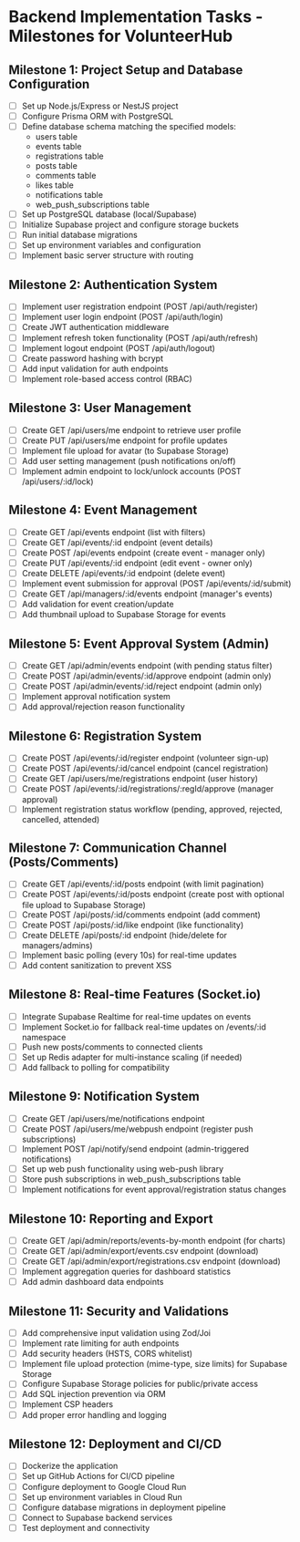 # Backend Implementation Tasks - Milestones for VolunteerHub

## Milestone 1: Project Setup and Database Configuration

- [ ] Set up Node.js/Express or NestJS project
- [ ] Configure Prisma ORM with PostgreSQL
- [ ] Define database schema matching the specified models:
  - users table
  - events table
  - registrations table
  - posts table
  - comments table
  - likes table
  - notifications table
  - web_push_subscriptions table
- [ ] Set up PostgreSQL database (local/Supabase)
- [ ] Initialize Supabase project and configure storage buckets
- [ ] Run initial database migrations
- [ ] Set up environment variables and configuration
- [ ] Implement basic server structure with routing

## Milestone 2: Authentication System

- [ ] Implement user registration endpoint (POST /api/auth/register)
- [ ] Implement user login endpoint (POST /api/auth/login)
- [ ] Create JWT authentication middleware
- [ ] Implement refresh token functionality (POST /api/auth/refresh)
- [ ] Implement logout endpoint (POST /api/auth/logout)
- [ ] Create password hashing with bcrypt
- [ ] Add input validation for auth endpoints
- [ ] Implement role-based access control (RBAC)

## Milestone 3: User Management

- [ ] Create GET /api/users/me endpoint to retrieve user profile
- [ ] Create PUT /api/users/me endpoint for profile updates
- [ ] Implement file upload for avatar (to Supabase Storage)
- [ ] Add user setting management (push notifications on/off)
- [ ] Implement admin endpoint to lock/unlock accounts (POST /api/users/:id/lock)

## Milestone 4: Event Management

- [ ] Create GET /api/events endpoint (list with filters)
- [ ] Create GET /api/events/:id endpoint (event details)
- [ ] Create POST /api/events endpoint (create event - manager only)
- [ ] Create PUT /api/events/:id endpoint (edit event - owner only)
- [ ] Create DELETE /api/events/:id endpoint (delete event)
- [ ] Implement event submission for approval (POST /api/events/:id/submit)
- [ ] Create GET /api/managers/:id/events endpoint (manager's events)
- [ ] Add validation for event creation/update
- [ ] Add thumbnail upload to Supabase Storage for events

## Milestone 5: Event Approval System (Admin)

- [ ] Create GET /api/admin/events endpoint (with pending status filter)
- [ ] Create POST /api/admin/events/:id/approve endpoint (admin only)
- [ ] Create POST /api/admin/events/:id/reject endpoint (admin only)
- [ ] Implement approval notification system
- [ ] Add approval/rejection reason functionality

## Milestone 6: Registration System

- [ ] Create POST /api/events/:id/register endpoint (volunteer sign-up)
- [ ] Create POST /api/events/:id/cancel endpoint (cancel registration)
- [ ] Create GET /api/users/me/registrations endpoint (user history)
- [ ] Create POST /api/events/:id/registrations/:regId/approve (manager approval)
- [ ] Implement registration status workflow (pending, approved, rejected, cancelled, attended)

## Milestone 7: Communication Channel (Posts/Comments)

- [ ] Create GET /api/events/:id/posts endpoint (with limit pagination)
- [ ] Create POST /api/events/:id/posts endpoint (create post with optional file upload to Supabase Storage)
- [ ] Create POST /api/posts/:id/comments endpoint (add comment)
- [ ] Create POST /api/posts/:id/like endpoint (like functionality)
- [ ] Create DELETE /api/posts/:id endpoint (hide/delete for managers/admins)
- [ ] Implement basic polling (every 10s) for real-time updates
- [ ] Add content sanitization to prevent XSS

## Milestone 8: Real-time Features (Socket.io)

- [ ] Integrate Supabase Realtime for real-time updates on events
- [ ] Implement Socket.io for fallback real-time updates on /events/:id namespace
- [ ] Push new posts/comments to connected clients
- [ ] Set up Redis adapter for multi-instance scaling (if needed)
- [ ] Add fallback to polling for compatibility

## Milestone 9: Notification System

- [ ] Create GET /api/users/me/notifications endpoint
- [ ] Create POST /api/users/me/webpush endpoint (register push subscriptions)
- [ ] Implement POST /api/notify/send endpoint (admin-triggered notifications)
- [ ] Set up web push functionality using web-push library
- [ ] Store push subscriptions in web_push_subscriptions table
- [ ] Implement notifications for event approval/registration status changes

## Milestone 10: Reporting and Export

- [ ] Create GET /api/admin/reports/events-by-month endpoint (for charts)
- [ ] Create GET /api/admin/export/events.csv endpoint (download)
- [ ] Create GET /api/admin/export/registrations.csv endpoint (download)
- [ ] Implement aggregation queries for dashboard statistics
- [ ] Add admin dashboard data endpoints

## Milestone 11: Security and Validations

- [ ] Add comprehensive input validation using Zod/Joi
- [ ] Implement rate limiting for auth endpoints
- [ ] Add security headers (HSTS, CORS whitelist)
- [ ] Implement file upload protection (mime-type, size limits) for Supabase Storage
- [ ] Configure Supabase Storage policies for public/private access
- [ ] Add SQL injection prevention via ORM
- [ ] Implement CSP headers
- [ ] Add proper error handling and logging

## Milestone 12: Deployment and CI/CD

- [ ] Dockerize the application
- [ ] Set up GitHub Actions for CI/CD pipeline
- [ ] Configure deployment to Google Cloud Run
- [ ] Set up environment variables in Cloud Run
- [ ] Configure database migrations in deployment pipeline
- [ ] Connect to Supabase backend services
- [ ] Test deployment and connectivity